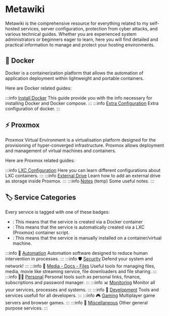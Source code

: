 # Metawiki

Metawiki is the comprehensive resource for everything related to my self-hosted services, server configuration, protection from cyber attacks, and various technical guides. Whether you are experienced system administrators or beginners eager to learn, here you will find detailed and practical information to manage and protect your hosting environments.

## 🐋 Docker
Docker is a containerization platform that allows the automation of application deployment within lightweight and portable containers.

Here are Docker related guides:

:::info [Install Docker](/docker/install)
This guide provide you with the info necessary for installing Docker and Docker compose.
:::
:::info [Extra Configuration](/docker/extra-configuration)
Extra configuration of docker.
:::

## ⚡ Proxmox
Proxmox Virtual Environment is a virtualisation platform designed for the provisioning of hyper-converged infrastructure. Proxmox allows deployment and management of virtual machines and containers.

Here are Proxmox related guides:

:::info [LXC Configuration](/proxmox/lxc-configuration)
Here you can learn different configurations about LXC containers.
:::
:::info [External Drive](/proxmox/external-drive)
Learn how to add an external drive as storage inside Proxmox.
:::
:::info [Notes](/proxmox/notes) (temp)
Some useful notes.
:::

## 🏷️ Service Categories

Every service is tagged with one of these badges:
- <Badge type="tip" text="docker" />: This means that the service is created via a Docker container  
- <Badge type="warning" text="lxc" />: This means that the service is automatically created via a LXC (Proxmox) container script. 
- <Badge type="info" text="system" />: This means that the service is manually installed on a container/virtual machine.

:::info 🤖 [Automation](/automation/info)
Automation software designed to reduce human intervention in processes.
:::
:::info 🛡️ [Security](/security/info)
Defend your system and network!
:::
:::info 🎥 [Media - Docs - Files](/media-docs-files/info)
Useful tools for managing files, media, movie like streaming service, file downloaders and file sharing.
:::
:::info 👨‍💻 [Personal](/personal/info)
Personal tools such as personal links, finance, subscriptions and password manager.
:::
:::info 📊 [Monitoring](/automation/info)
Monitor all your services, processes and systems.
:::
:::info 🚀 [Development](/development/info)
Tools and services usefull for all developers.
:::
:::info 🎮 [Gaming](/gaming/info)
Multiplayer game servers and browser games.
:::
:::info 🔮 [Miscellaneous](/miscellaneous/info)
Other general purpose services.
:::